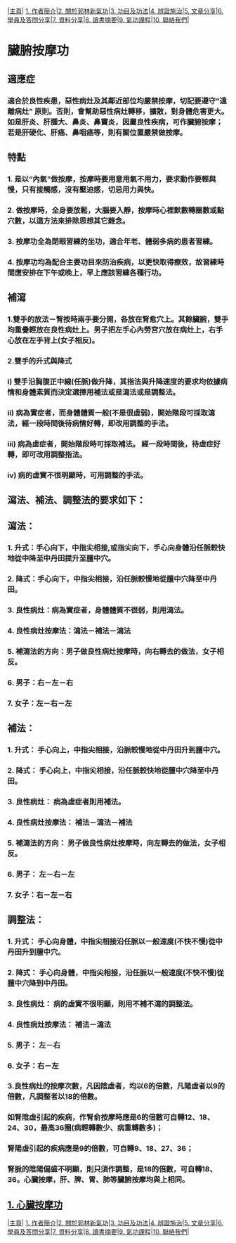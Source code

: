 |[主頁](/README.md)| [1. 作者簡介](/a10.md)|[2. 關於郭林新氣功](/a1.md)|[3. 功目及功法](/a2.md)|[4. 辨證施治](/a3.md)|[5. 文章分享](/a5.md)|[6. 學員及答問分享](/a6.md)|[7. 資料分享](/a7.md)|[8. 讀書摘要](/a4.md)|[9. 氣功課程](/郭林新氣功課程.md)|[10. 聯絡我們](/a9.md)|

# 臟腑按摩功
## 適應症
### 適合於良性疾患，惡性病灶及其鄰近部位均嚴禁按摩，切記要遵守“遠離病灶” 原則。否則，會幫助惡性病灶轉移，擴散，對身體危害更大。如是肝炎、肝腫大、鼻炎、鼻竇炎，因屬良性疾病，可作臟腑按摩；若是肝硬化、肝癌、鼻咽癌等，則有關位置嚴禁做按摩。

## 特點
### 1. 是以“內氣”做按摩，按摩時要用意用氣不用力，要求動作要輕與慢，只有接觸感，沒有壓迫感，切忌用力與快。
### 2. 做按摩時，全身要放鬆，大腦要入靜，按摩時心裡默數轉圈數或點穴數，以這方法來排除思想其它雜念。
### 3. 按摩功全為閉眼習練的坐功，適合年老、體弱多病的患者習練。
### 4. 按摩功均為配合主要功目來防治疾病，以更快取得療效，故習練時間應安排在下午或晚上，早上應該習練各種行功。

## 補瀉

### 1.雙手的放法－腎按時兩手要分開，各放在腎愈穴上。其餘臟腑，雙手均重疊輕放在良性病灶上。男子把左手心內勞宮穴放在病灶上，右手心放在左手背上(女子相反)。
### 2.雙手的升式與降式
### i) 雙手沿胸腹正中線(任脈)做升降，其指法與升降速度的要求均依據病情和身體素質而決定選擇用補法或是瀉法或是調整法。
### ii) 病為實症者，而身體體質一般(不是很虛弱)，開始階段可採取瀉法，經一段時間後待病情好轉，即改用調整的手法。
### iii) 病為虛症者，開始階段時可採取補法。 經一段時間後，待虛症好轉，即可改用調整指法。
### iv) 病的虛實不很明顯時，可用調整的手法。

## 瀉法、補法、調整法的要求如下：

## 瀉法：
### 1. 升式：手心向下，中指尖相接,或指尖向下，手心向身體沿任脈較快地從中降至中丹田提升至膻中穴。
### 2. 降式：手心向下，中指尖相接，沿任脈較慢地從膻中穴降至中丹田。
### 3. 良性病灶：病為實症者，身體體質不很弱，則用瀉法。
### 4. 良性病灶按摩法：瀉法－補法－瀉法
### 5. 補瀉法的方向：男子做良性病灶按摩時，向右轉去的做法，女子相反。
### 6. 男子：右－左－右
### 7. 女子：左－右－左

## 補法：
### 1. 升式： 手心向上，中指尖相接，沿脈較慢地從中丹田升到膻中穴。
### 2. 降式： 手心向上，中指尖相接，沿任脈較快地從膻中穴降至中丹田。
### 3. 良性病灶： 病為虛症者則用補法。
### 4. 良性病灶按摩法： 補法－瀉法－補法
### 5. 補瀉法的方向： 男子做良性病灶按摩時，向左轉去的做法，女子相反。
### 6. 男子： 左－右－左
### 7. 女子：右－左－右

## 調整法：
### 1. 升式： 手心向身體，中指尖相接沿任脈以一般速度(不快不慢)從中丹田升到膻中穴。
### 2. 降式： 手心向身體，中指尖相接，沿任脈以一般速度(不快不慢)從膻中穴降到中丹田。
### 3. 良性病灶： 病的虛實不很明顯，則用不補不瀉的調整法。
### 4. 良性病灶按摩法： 補法－瀉法
### 5. 男子： 左－右
### 6. 女子：右－左

### 3.良性病灶的按摩次數，凡因陰虛者，均以6的倍數，凡陽虛者以9的倍數，凡調整者以18的倍數。
### 如腎陰虛引起的疾病，作腎俞按摩時應是6的倍數可自轉12、18、24、30，最高36圈(病輕轉數少、病重轉數多)；
### 腎陽虛引起的疾病應是9的倍數，可自轉9、18、27、36；
### 腎脈的陰陽偏盛不明顯，則只須作調整，是18的倍數，可自轉18、36。心臟按摩，肝、脾、胃、肺等臟腑按摩均與上相同。

## [1. 心臟按摩功](/心4.md)

|[主頁](/README.md)| [1. 作者簡介](/a10.md)|[2. 關於郭林新氣功](/a1.md)|[3. 功目及功法](/a2.md)|[4. 辨證施治](/a3.md)|[5. 文章分享](/a5.md)|[6. 學員及答問分享](/a6.md)|[7. 資料分享](/a7.md)|[8. 讀書摘要](/a4.md)|[9. 氣功課程](/郭林新氣功課程.md)|[10. 聯絡我們](/a9.md)|
